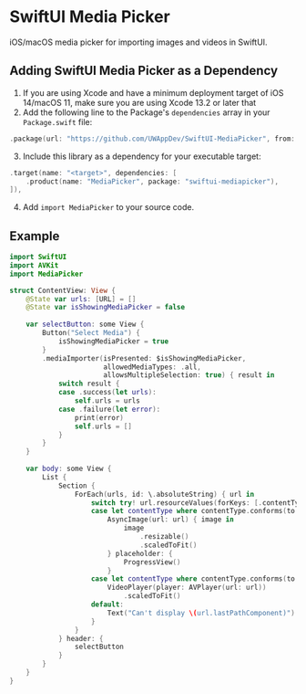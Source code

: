 # SwiftUI Media Picker

iOS/macOS media picker for importing images and videos in SwiftUI.

## Adding SwiftUI Media Picker as a Dependency

1. If you are using Xcode and have a minimum deployment target of iOS 14/macOS 11, make sure you are using Xcode 13.2 or later that
2. Add the following line to the Package's `dependencies` array in your `Package.swift` file:

```swift
.package(url: "https://github.com/UWAppDev/SwiftUI-MediaPicker", from: "0.2.0"),
```

3. Include this library as a dependency for your executable target:

```swift
.target(name: "<target>", dependencies: [
    .product(name: "MediaPicker", package: "swiftui-mediapicker"),
]),
```

4. Add `import MediaPicker` to your source code.

## Example

```swift
import SwiftUI
import AVKit
import MediaPicker

struct ContentView: View {
    @State var urls: [URL] = []
    @State var isShowingMediaPicker = false
    
    var selectButton: some View {
        Button("Select Media") {
            isShowingMediaPicker = true
        }
        .mediaImporter(isPresented: $isShowingMediaPicker,
                       allowedMediaTypes: .all,
                       allowsMultipleSelection: true) { result in
            switch result {
            case .success(let urls):
                self.urls = urls
            case .failure(let error):
                print(error)
                self.urls = []
            }
        }
    }
    
    var body: some View {
        List {
            Section {
                ForEach(urls, id: \.absoluteString) { url in
                    switch try! url.resourceValues(forKeys: [.contentTypeKey]).contentType! {
                    case let contentType where contentType.conforms(to: .image):
                        AsyncImage(url: url) { image in
                            image
                                .resizable()
                                .scaledToFit()
                        } placeholder: {
                            ProgressView()
                        }
                    case let contentType where contentType.conforms(to: .audiovisualContent):
                        VideoPlayer(player: AVPlayer(url: url))
                            .scaledToFit()
                    default:
                        Text("Can't display \(url.lastPathComponent)")
                    }
                }
            } header: {
                selectButton
            }
        }
    }
}
```
